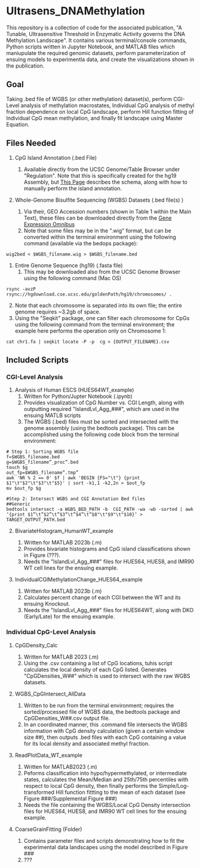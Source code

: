 # Ultrasens_DNAMethylation
This repository is a collection of code for the associated publication, "A Tunable, Ultrasensitive Threshold in Enzymatic Activity governs the DNA Methylation Landscape". It contains various terminal/console commands, Python scripts written in Jupyter Notebook, and MATLAB files which maniupulate the required genomic datasets, perform parameterization of ensuing models to experimentla data, and create the visualizations shown in the publication. 

## Goal
Taking .bed file of WGBS (or other methylation) dataset(s), perform CGI-Level analysis of methylation macrostates, Individual CpG analysis of methyl fraction dependence on local CpG landscape, perform Hill function fitting of Individual CpG mean methylation, and finally fit landscape using Master Equation.

## Files Needed
1. CpG Island Annotation (.bed File)
	1. Available directly from the UCSC Genome/Table Browser under "Regulation". Note that this is specifically created for the hg19 Assembly, but [This Page](https://genome.ucsc.edu/cgi-bin/hgTrackUi?g=cpgIslandExt) describes the schema, along with how to manually perform the island annotation.
    
1. Whole-Genome Bisulfite Sequencing (WGBS) Datasets (.bed file(s) )
   1. Via their, GEO Accession numbers (shown in Table 1 within the Main Text), these files can be downloaded directly from the [Gene Expression Omnibus](https://www.ncbi.nlm.nih.gov/geo/)
   2. Note that some files may be in the ".wig" format, but can be converted within the terminal environment using the following command (available via the bedops package):
      
```
wig2bed < $WGBS_filename.wig > $WGBS_filename.bed
```
      
1. Entire Genome Sequence (hg19) (.fasta file)
   1. This may be downloaded also from the UCSC Genome Browser using the following command (Mac OS)

```
rsync -avzP rsync://hgdownload.cse.ucsc.edu/goldenPath/hg19/chromosomes/ .
```
   2. Note that each chromosome is separated into its own file; the entire genome requires ~3.2gb of space.
   3. Using the "Seqkit" package, one can filter each chromosome for CpGs using the following command from the terminal environment; the example here performs the operation only on Chromosome 1:
```
cat chr1.fa | seqkit locate -P -p  cg > {OUTPUT_FILENAME}.csv
```

## Included Scripts
### CGI-Level Analysis
1. Analysis of Human ESCS (HUES64WT_example)
   1. Written for Python/Jupter Notebook (.ipynb)
   2. Provides visualization of CpG Number vs. CGI Length, along with outputting required "IslandLvl_Agg_###", which are used in the ensuing MATLB scripts
   3. The WGBS (.bed) files must be sorted and intersected with the genome assembly (using the bedtools package). This can be accomplished using the following code block from the terminal environment:
```
# Step 1: Sorting WGBS file
f=$WGBS_filename.bed
g=$WGBS_filename”_proc”.bed
touch $g 
out_fp=$WGBS_filename”.tmp”
awk 'NR % 2 == 0' $f | awk 'BEGIN {FS="\t"} {print $1"\t"$2"\t"$3"\t"$5}' | sort -k1,1 -k2,2n > $out_fp
mv $out_fp $g

#Step 2: Intersect WGBS and CGI Annotation Bed files
##Generic
bedtools intersect -a WGBS_BED_PATH -b  CGI_PATH -wa -wb -sorted | awk ‘{print $1”\t”$2”\t”$3”\t”$4”\t”$8"\t"$9"\t"$10}’ > TARGET_OUTPUT_PATH.bed
```

2. BivariateHistogram_HumanWT_example
   1. Written for MATLAB  2023b (.m)
   2. Provides bivariate histograms and CpG island classifications shown in Figure (???).
   3. Needs the "IslandLvl_Agg_###" files for HUES64, HUES8, and IMR90 WT cell lines for the ensuing example.

3. IndividualCGIMethylationChange_HUES64_example
   1. Written for MATLAB 2023b (.m)
   2. Calculates percent change of each CGI between the WT and its ensuing Knockout.
   3. Needs the "IslandLvl_Agg_###" files for HUES64WT, along with DKO (Early/Late) for the ensuing example.

### Individual CpG-Level Analysis
1. CpGDensity_Calc
   1. Written for MATLAB 2023 (.m)
   2. Using the .csv containing a list of CpG locations, tuhis script calculates the local density of each CpG listed. Generates "CpGDensities_W##" which is used to intersect with the raw WGBS datasets.

2. WGBS_CpGIntersect_AllData
   1. Written to be run from the terminal environment; requires the sorted/processed file of WGBS data, the bedtools package and CpGDensities_W##.csv output file.
   2. In an coordinated manner, this .command file intersects the WGBS information with CpG density calculation (given a certain window size ##), then outputs .bed files with each CpG containing a value for its local density and associated methyl fraction.

3. ReadPlotData_WT_example
   1. Written for MATLAB2023 (.m)
   2. Peforms classification into hypo/hypermethylated, or intermediate states, calculates the Mean/Median and 25th/75th percentiles with respect to local CpG density, then finally performs the Simple/Log-transformed Hill function fittting to the mean of each dataset (see Figure ###/Supplemental Figure ###)
   3. Needs the file containing the WGBS/Local CpG Density intersection files for HUES64, HUES8, and IMR90 WT cell lines for the ensuing example.
  
4. CoarseGrainFitting (Folder)
   1. Contains parameter files and scripts demonstrating how to fit the experimental data landscapes using the model described in Figure ###
   2. ???
